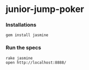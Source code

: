 junior-jump-poker
=================


### Installations

    gem install jasmine


### Run the specs

    rake jasmine
    open http://localhost:8888/
